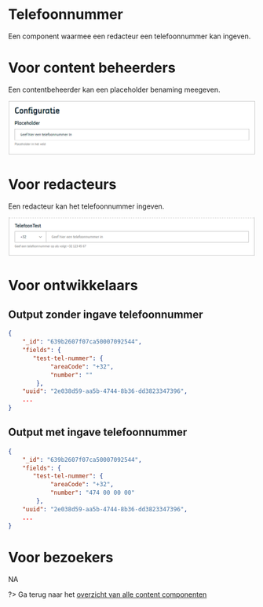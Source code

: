 # Telefoonnummer

Een component waarmee een redacteur een telefoonnummer kan ingeven.

# Voor content beheerders

Een contentbeheerder kan een placeholder benaming meegeven. 

![Telefoonnummer config](../assets/telefoonnummer-config.png)

# Voor redacteurs

Een redacteur kan het telefoonnummer ingeven.

![Telefoonnummer redactie](../assets/telefoonnummer-redactie.png)

# Voor ontwikkelaars

## Output zonder ingave telefoonnummer

```json
{
    "_id": "639b2607f07ca50007092544",
    "fields": {
       "test-tel-nummer": {
            "areaCode": "+32",
            "number": ""
        },
    "uuid": "2e038d59-aa5b-4744-8b36-dd3823347396",
    ...
}
```

## Output met ingave telefoonnummer

```json
{
    "_id": "639b2607f07ca50007092544",
    "fields": {
       "test-tel-nummer": {
            "areaCode": "+32",
            "number": "474 00 00 00"
        },
    "uuid": "2e038d59-aa5b-4744-8b36-dd3823347396",
    ...
}
```

# Voor bezoekers

NA

?> Ga terug naar het [overzicht van alle content componenten](/redactie/content/inrichten-cc-standaard.md)